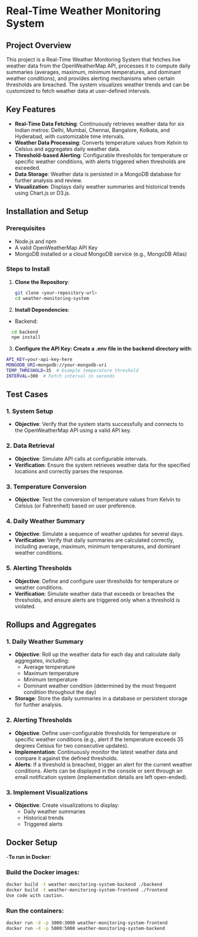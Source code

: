 # Real-Time Weather Monitoring System

## Project Overview
This project is a Real-Time Weather Monitoring System that fetches live weather data from the OpenWeatherMap API, processes it to compute daily summaries (averages, maximum, minimum temperatures, and dominant weather conditions), and provides alerting mechanisms when certain thresholds are breached. The system visualizes weather trends and can be customized to fetch weather data at user-defined intervals.

## Key Features
- **Real-Time Data Fetching**: Continuously retrieves weather data for six Indian metros: Delhi, Mumbai, Chennai, Bangalore, Kolkata, and Hyderabad, with customizable time intervals.
- **Weather Data Processing**: Converts temperature values from Kelvin to Celsius and aggregates daily weather data.
- **Threshold-based Alerting**: Configurable thresholds for temperature or specific weather conditions, with alerts triggered when thresholds are exceeded.
- **Data Storage**: Weather data is persisted in a MongoDB database for further analysis and review.
- **Visualization**: Displays daily weather summaries and historical trends using Chart.js or D3.js.

## Installation and Setup

### Prerequisites
- Node.js and npm
- A valid OpenWeatherMap API Key
- MongoDB installed or a cloud MongoDB service (e.g., MongoDB Atlas)

### Steps to Install
1. **Clone the Repository**:
   ```bash
   git clone <your-repository-url>
   cd weather-monitoring-system
   
2. **Install Dependencies**:
- Backend:
 ```bash
   cd backend
   npm install
```
3. **Configure the API Key: Create a .env file in the backend directory with**:
```bash
API_KEY=your-api-key-here
MONGODB_URI=mongodb://your-mongodb-uri
TEMP_THRESHOLD=35  # Example temperature threshold
INTERVAL=300  # Fetch interval in seconds
```

## Test Cases

### 1. System Setup
- **Objective**: Verify that the system starts successfully and connects to the OpenWeatherMap API using a valid API key.

### 2. Data Retrieval
- **Objective**: Simulate API calls at configurable intervals.
- **Verification**: Ensure the system retrieves weather data for the specified locations and correctly parses the response.

### 3. Temperature Conversion
- **Objective**: Test the conversion of temperature values from Kelvin to Celsius (or Fahrenheit) based on user preference.

### 4. Daily Weather Summary
- **Objective**: Simulate a sequence of weather updates for several days.
- **Verification**: Verify that daily summaries are calculated correctly, including average, maximum, minimum temperatures, and dominant weather conditions.

### 5. Alerting Thresholds
- **Objective**: Define and configure user thresholds for temperature or weather conditions.
- **Verification**: Simulate weather data that exceeds or breaches the thresholds, and ensure alerts are triggered only when a threshold is violated.


## Rollups and Aggregates

### 1. Daily Weather Summary
- **Objective**: Roll up the weather data for each day and calculate daily aggregates, including:
  - Average temperature
  - Maximum temperature
  - Minimum temperature
  - Dominant weather condition (determined by the most frequent condition throughout the day)
- **Storage**: Store the daily summaries in a database or persistent storage for further analysis.

### 2. Alerting Thresholds
- **Objective**: Define user-configurable thresholds for temperature or specific weather conditions (e.g., alert if the temperature exceeds 35 degrees Celsius for two consecutive updates).
- **Implementation**: Continuously monitor the latest weather data and compare it against the defined thresholds.
- **Alerts**: If a threshold is breached, trigger an alert for the current weather conditions. Alerts can be displayed in the console or sent through an email notification system (implementation details are left open-ended).

### 3. Implement Visualizations
- **Objective**: Create visualizations to display:
  - Daily weather summaries
  - Historical trends
  - Triggered alerts

## Docker Setup
-**To run in Docker**:

### Build the Docker images:
```Bash
docker build -t weather-monitoring-system-backend ./backend
docker build -t weather-monitoring-system-frontend ./frontend
Use code with caution.
```
### Run the containers:
```Bash
docker run -d -p 3000:3000 weather-monitoring-system-frontend
docker run -d -p 5000:5000 weather-monitoring-system-backend
